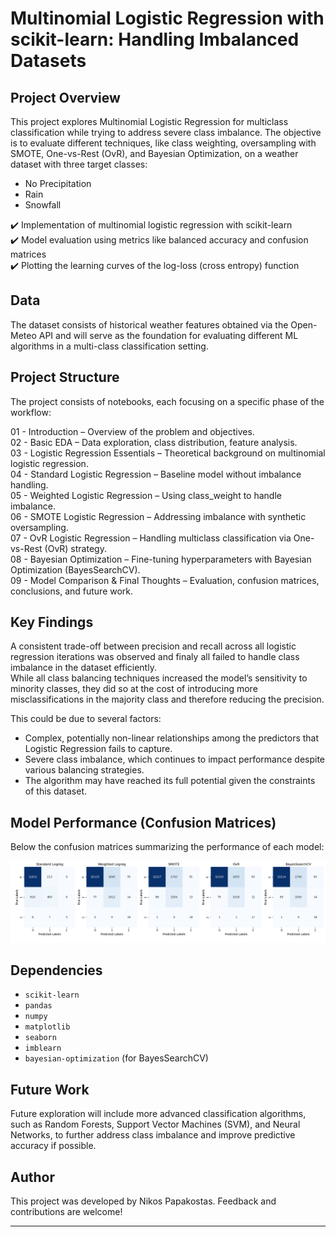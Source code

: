 # Multinomial Logistic Regression with scikit-learn: Handling Imbalanced Datasets

## Project Overview

This project explores Multinomial Logistic Regression for multiclass classification while trying to address severe class imbalance. The objective is to evaluate different techniques, like class weighting, oversampling with SMOTE, One-vs-Rest (OvR), and Bayesian Optimization, on a weather dataset with three target classes:   
- No Precipitation
- Rain
- Snowfall

✔️ Implementation of multinomial logistic regression with scikit-learn   
✔️ Model evaluation using metrics like balanced accuracy and confusion matrices   
✔️ Plotting the learning curves of the log-loss (cross entropy) function 

## Data
The dataset consists of historical weather features obtained via the Open-Meteo API and will serve as the foundation for evaluating different ML algorithms in a multi-class classification setting.

## Project Structure

The project consists of notebooks, each focusing on a specific phase of the workflow:

01 - Introduction – Overview of the problem and objectives.   
02 - Basic EDA – Data exploration, class distribution, feature analysis.   
03 - Logistic Regression Essentials – Theoretical background on multinomial logistic regression.   
04 - Standard Logistic Regression – Baseline model without imbalance handling.   
05 - Weighted Logistic Regression – Using class_weight to handle imbalance.   
06 - SMOTE Logistic Regression – Addressing imbalance with synthetic oversampling.   
07 - OvR Logistic Regression – Handling multiclass classification via One-vs-Rest (OvR) strategy.   
08 - Bayesian Optimization – Fine-tuning hyperparameters with Bayesian Optimization (BayesSearchCV).   
09 - Model Comparison & Final Thoughts – Evaluation, confusion matrices, conclusions, and future work.

## Key Findings
A consistent trade-off between precision and recall across all logistic regression iterations was observed and finaly
all failed to handle class imbalance in the dataset efficiently.   
While all class balancing techniques increased the model’s sensitivity to minority classes, they did so at the cost 
of introducing more misclassifications in the majority class and therefore reducing the precision.

This could be due to several factors:

- Complex, potentially non-linear relationships among the predictors that Logistic Regression fails to capture.
- Severe class imbalance, which continues to impact performance despite various balancing strategies.
- The algorithm may have reached its full potential given the constraints of this dataset.

## Model Performance (Confusion Matrices)

Below the confusion matrices summarizing the performance of each model:

![Confusion Matrix](images/confusion_matrices_plot.png)

## Dependencies

- `scikit-learn`
- `pandas`
- `numpy`
- `matplotlib`
- `seaborn`
- `imblearn`
- `bayesian-optimization` (for BayesSearchCV)

## Future Work

Future exploration will include more advanced classification algorithms, such as Random Forests, Support Vector Machines (SVM), and Neural Networks, to further address class imbalance and improve predictive accuracy if possible.

## Author

This project was developed by Nikos Papakostas. Feedback and contributions are welcome!

---
